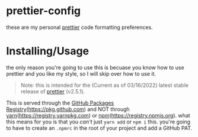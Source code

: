 # prettier-config
these are my personal [prettier](https://prettier.io) code formatting preferences. 
# Installing/Usage
the only reason you're going to use this is becuase you know how to use prettier and you like my style, so I will skip over how to use it.
> Note: this is intended for the (Current as of 03/16/2022) latest stable release of [prettier](https://prettier.io) (v2.5.1).

This is served through the [GitHub Packages Registry](https://pkg.github.com)(https://pkg.github.com) and NOT through [yarn](https://registry.yarnpkg.com)(https://registry.yarnpkg.com) or [npm](https://registry.npmjs.org)(https://registry.npmjs.org).
what this means for you is that you _can't_ just `yarn add` or `npm i` this.
you're going to have to create an `.npmrc` in the root of your project and add a GitHub PAT.

